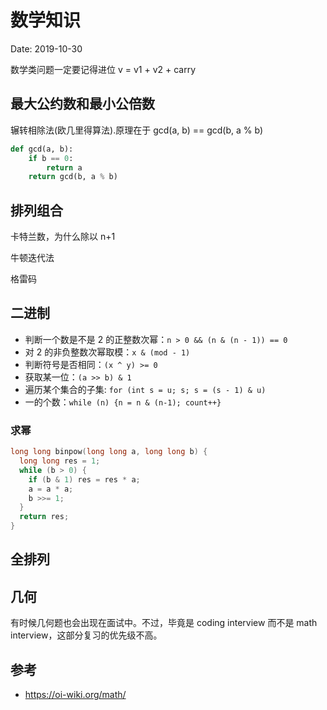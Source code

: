 # 数学知识

<!--
ID: 0a5601eb-4f70-42ab-9f05-ae6198b2748b
Status: draft
Date: 2020-07-29T23:37:30
Modified: 2020-07-29T23:37:30
wp_id: 1688
-->

 
Date: 2019-10-30

数学类问题一定要记得进位 v = v1 + v2 + carry

## 最大公约数和最小公倍数

辗转相除法(欧几里得算法).原理在于 gcd(a, b) == gcd(b, a % b)

```Python
def gcd(a, b):
    if b == 0:
        return a
    return gcd(b, a % b)
```

## 排列组合

卡特兰数，为什么除以 n+1

牛顿迭代法

格雷码

## 二进制

- 判断一个数是不是 2 的正整数次幂：`n > 0 && (n & (n - 1)) == 0`
- 对 2 的非负整数次幂取模：`x & (mod - 1)`
- 判断符号是否相同：`(x ^ y) >= 0`
- 获取某一位：`(a >> b) & 1`
- 遍历某个集合的子集: `for (int s = u; s; s = (s - 1) & u)`
- 一的个数：`while (n) {n = n & (n-1); count++}`

### 求幂

```C++
long long binpow(long long a, long long b) {
  long long res = 1;
  while (b > 0) {
    if (b & 1) res = res * a;
    a = a * a;
    b >>= 1;
  }
  return res;
}
```

## 全排列

## 几何

有时候几何题也会出现在面试中。不过，毕竟是 coding interview 而不是 math interview，这部分复习的优先级不高。

## 参考

- https://oi-wiki.org/math/